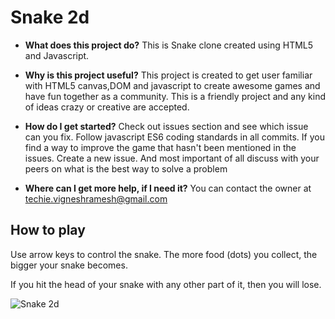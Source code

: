 # Snake 2d

* __What does this project do?__
  This is Snake clone created using HTML5 and Javascript.

* __Why is this project useful?__
This project is created to get user familiar with HTML5 canvas,DOM and javascript to create awesome games and have fun together as a community. This is a friendly project and any kind of ideas crazy or creative are accepted.

* __How do I get started?__
Check out issues section and see which issue can you fix. Follow javascript ES6 coding standards in all commits.
If you find a way to improve the game that hasn't been mentioned in the issues. Create a new issue. And most important of all discuss with your peers on what is the best way to solve a problem

* __Where can I get more help, if I need it?__
You can contact the owner at techie.vigneshramesh@gmail.com

## How to play

Use arrow keys to control the snake. The more food (dots) you collect, the bigger your snake becomes.

If you hit the head of your snake with any other part of it, then you will lose.

![Snake 2d](https://i.gyazo.com/f3213390f78c38c46b4d27933a87a718.png)

